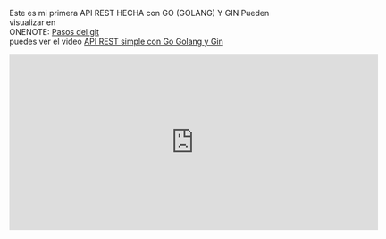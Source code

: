 Este es mi primera API REST HECHA con GO (GOLANG) Y GIN
Pueden visualizar en 
<br>
ONENOTE: <a href="https://onedrive.live.com/view.aspx?resid=A63B3F665A5415ED%212527&id=documents&wd=target%28Go%20%28Golang%5C%29%20y%20Gin.one%7C71708F56-1667-4CC7-AF63-5B8E79E1225F%2F%29">Pasos del git</a>
<br>
puedes ver el video <a href="https://www.youtube.com/watch?v=ip9q-Kdsr2c&t=1235s">API REST simple con Go Golang y Gin<a>

<div class="col">
    <iframe width="660" height="315" src="https://www.youtube.com/embed/ip9q-Kdsr2c" title="YouTube video player" frameborder="0" allow="accelerometer; autoplay; clipboard-write; encrypted-media; gyroscope; picture-in-picture; web-share" allowfullscreen></iframe>
</div>